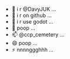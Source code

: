 - 👋 i r @DavyJUK ...
- 👀 i r on github ...
- 🌱 i r use godot ...
- 💞️ poop ...
- 📫 @ccp_cemetery ...
- 😄 poop ...
- ⚡ nnnnggghhh ...

<!---
DavyJUK/DavyJUK is a ✨ special ✨ repository because its `README.md` (this file) appears on your GitHub profile.
You can click the Preview link to take a look at your changes.
--->
